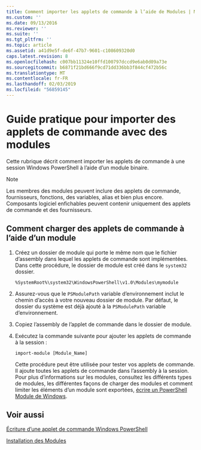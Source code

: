 ```yaml
---
title: Comment importer les applets de commande à l’aide de Modules | Microsoft Docs
ms.custom: ''
ms.date: 09/13/2016
ms.reviewer: ''
ms.suite: ''
ms.tgt_pltfrm: ''
ms.topic: article
ms.assetid: a41d9e5f-de6f-47b7-9601-c108609320d0
caps.latest.revision: 8
ms.openlocfilehash: c007bb11324e10ffd100797dccd9e6ab0d09a73e
ms.sourcegitcommit: b6871f21bd666f9cd71dd336bb3f844cf472b56c
ms.translationtype: MT
ms.contentlocale: fr-FR
ms.lasthandoff: 02/03/2019
ms.locfileid: "56859145"
---
```

# <a name="how-to-import-cmdlets-using-modules"></a>Guide pratique pour importer des applets de commande avec des modules

Cette rubrique décrit comment importer les applets de commande à une session Windows PowerShell à l’aide d’un module binaire.

> [!NOTE]
> Les membres des modules peuvent inclure des applets de commande, fournisseurs, fonctions, des variables, alias et bien plus encore. Composants logiciel enfichables peuvent contenir uniquement des applets de commande et des fournisseurs.

## <a name="how-to-load-cmdlets-using-a-module"></a>Comment charger des applets de commande à l’aide d’un module

1. Créez un dossier de module qui porte le même nom que le fichier d’assembly dans lequel les applets de commande sont implémentées. Dans cette procédure, le dossier de module est créé dans le `system32` dossier.

   `%SystemRoot%\system32\WindowsPowerShell\v1.0\Modules\mymodule`

2. Assurez-vous que le `PSModulePath` variable d’environnement inclut le chemin d’accès à votre nouveau dossier de module. Par défaut, le dossier du système est déjà ajouté à la `PSModulePath` variable d’environnement.

3. Copiez l’assembly de l’applet de commande dans le dossier de module.

4. Exécutez la commande suivante pour ajouter les applets de commande à la session :

   `import-module [Module_Name]`

   Cette procédure peut être utilisée pour tester vos applets de commande. Il ajoute toutes les applets de commande dans l’assembly à la session. Pour plus d’informations sur les modules, consultez les différents types de modules, les différentes façons de charger des modules et comment limiter les éléments d’un module sont exportées, [écrire un PowerShell Module de Windows](../module/writing-a-windows-powershell-module.md).

## <a name="see-also"></a>Voir aussi

[Écriture d’une applet de commande Windows PowerShell](./writing-a-windows-powershell-cmdlet.md)

[Installation des Modules](../module/installing-a-powershell-module.md)